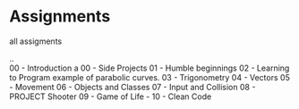 # Assignments
all assigments


..		
00 - Introduction	a
00 - Side Projects
01 - Humble beginnings
02 - Learning to Program	example of parabolic curves.
03 - Trigonometry
04 - Vectors
05 - Movement
06 - Objects and Classes
07 - Input and Collision
08 - PROJECT Shooter
09 - Game of Life -
10 - Clean Code
